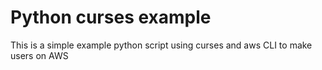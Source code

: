 <h1>Python curses example</h1>
This is a simple example python script using curses and aws CLI
to make users on AWS
